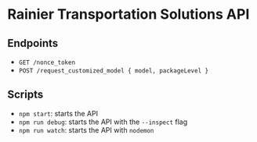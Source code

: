 # Rainier Transportation Solutions API

## Endpoints

* `GET /nonce_token`
* `POST /request_customized_model { model, packageLevel }`

## Scripts

* `npm start`: starts the API
* `npm run debug`: starts the API with the `--inspect` flag
* `npm run watch`: starts the API with `nodemon`
